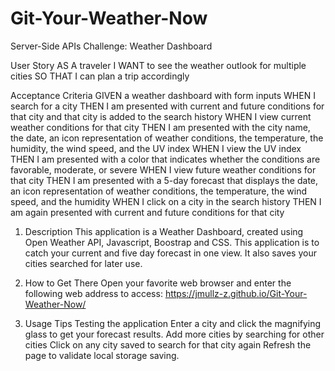# Git-Your-Weather-Now
Server-Side APIs Challenge: Weather Dashboard

User Story
AS A traveler
I WANT to see the weather outlook for multiple cities
SO THAT I can plan a trip accordingly

Acceptance Criteria
GIVEN a weather dashboard with form inputs
WHEN I search for a city
THEN I am presented with current and future conditions for that city and that city is added to the search history
WHEN I view current weather conditions for that city
THEN I am presented with the city name, the date, an icon representation of weather conditions, the temperature, the humidity, the wind speed, and the UV index
WHEN I view the UV index
THEN I am presented with a color that indicates whether the conditions are favorable, moderate, or severe
WHEN I view future weather conditions for that city
THEN I am presented with a 5-day forecast that displays the date, an icon representation of weather conditions, the temperature, the wind speed, and the humidity
WHEN I click on a city in the search history
THEN I am again presented with current and future conditions for that city

1. Description
This application is a Weather Dashboard, created using Open Weather API, Javascript, Boostrap and CSS.
This application is to catch your current and five day forecast in one view. It also saves your cities searched for later use.

2. How to Get There
Open your favorite web browser and enter the following web address to access:  https://jmullz-z.github.io/Git-Your-Weather-Now/

3. Usage Tips
Testing the application
Enter a city and click the magnifying glass to get your forecast results.
Add more cities by searching for other cities
Click on any city saved to search for that city again
Refresh the page to validate local storage saving.